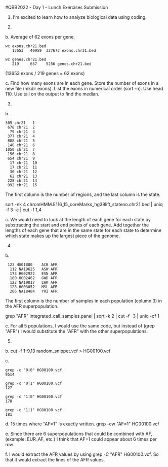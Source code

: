 #QBB2022 - Day 1 - Lunch Exercises  Submission
1. I'm excited to learn how to analyze biological data using coding.

2.
b. Average of 62 exons per gene. 
```
wc exons.chr21.bed 
   13653   40959  327672 exons.chr21.bed
   
wc genes.chr21.bed
   219     657    5256 genes.chr21.bed
```
(13653 exons / 219 genes = 62 exons)

c. Find how many exons are in each gene. Store the number of exons in a new file (mkdir exons). List the exons in numerical order (sort -n). Use head 110. Use tail on the output to find the median.

3. 
b.
```
305 chr21	1
 678 chr21	2
  79 chr21	3
 377 chr21	4
 808 chr21	5
 148 chr21	6
1050 chr21	7
 156 chr21	8
 654 chr21	9
  17 chr21	10
  17 chr21	11
  30 chr21	12
  62 chr21	13
 228 chr21	14
 992 chr21	15
```
 The first column is the number of regions, and the last column is the state.
 
 sort -nk 4 chromHMM.E116_15_coreMarks_hg38lift_stateno.chr21.bed | uniq -f 3 -c | cut -f 1,4
 
 
 c. We would need to look at the length of each gene for each state by substracting the start and end points of each gene. Add together the lengths of each gene that are in the same state for each state to determine which state makes up the largest piece of the genome.
 
 4.
 b.
```
 123 HG01880	ACB	AFR
  112 NA19625	ASW	AFR
  173 HG02922	ESN	AFR
  180 HG02462	GWD	AFR
  122 NA19017	LWK	AFR
  128 HG03052	MSL	AFR
  206 NA18484	YRI	AFR
```
The first column is the number of samples in each population (column 3) in the AFR superpopulation.

grep "AFR" integrated_call_samples.panel | sort -k 2 | cut -f -3 | uniq -cf 1

c. For all 5 populations, I would use the same code, but instead of (grep "AFR") I would substitute the "AFR" with the other superpopulations. 

5.
b. cut -f 1-9,13 random_snippet.vcf > HG00100.vcf 

c. 
```
grep -c "0|0" HG00100.vcf 
9514
```
```
grep -c "0|1" HG00100.vcf 
127
```
```
grep -c "1|0" HG00100.vcf 
178
```

```
grep -c "1|1" HG00100.vcf 
181
```

d. 15 times where "AF=1" is exactly written.
grep -cw "AF=1" HG00100.vcf 

e. Since there are 6 superpopulations that could be combined with AF, (example: EUR_AF, etc.) I think that AF=1 could appear about 6 times per row.

f. I would extract the AFR values by using grep -C "AFR" HG00100.vcf. So that it would extract the lines of the AFR values.


 
 
 
 
 
 
